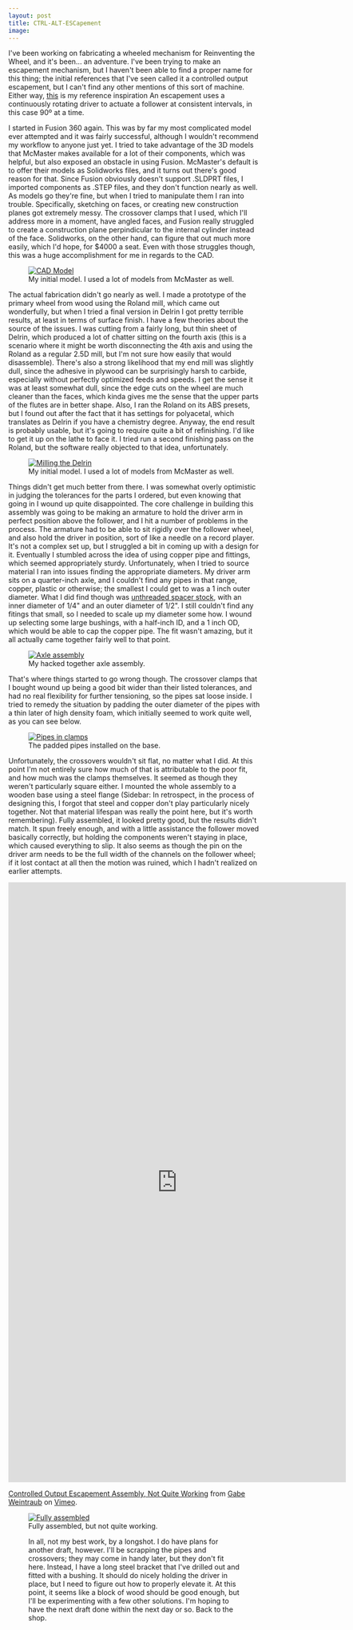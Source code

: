```yaml
---
layout: post
title: CTRL-ALT-ESCapement
image:
---
```


I've been working on fabricating a wheeled mechanism for Reinventing the Wheel, and it's been... an adventure. I've been trying to make an escapement mechanism, but I haven't been able to find a proper name for this thing; the initial references that I've seen called it a controlled output escapement, but I can't find any other mentions of this sort of machine. Either way, [this](https://farm2.staticflickr.com/1602/24290979394_71fb96bd8a_b.jpg) is my reference inspiration An escapement uses a continuously rotating driver to actuate a follower at consistent intervals, in this case 90&ordm; at a time.

I started in Fusion 360 again. This was by far my most complicated model ever attempted and it was fairly successful, although I wouldn't recommend my workflow to anyone just yet. I tried to take advantage of the 3D models that McMaster makes available for a lot of their components, which was helpful, but also exposed an obstacle in using Fusion. McMaster's default is to offer their models as Solidworks files, and it turns out there's good reason for that. Since Fusion obviously doesn't support .SLDPRT files, I imported components as .STEP files, and they don't function nearly as well. As models go they're fine, but when I tried to manipulate them I ran into trouble. Specifically, sketching on faces, or creating new construction planes got extremely messy. The crossover clamps that I used, which I'll address more in a moment, have angled faces, and Fusion really struggled to create a construction plane perpindicular to the internal cylinder instead of the face. Solidworks, on the other hand, can figure that out much more easily, which I'd hope, for $4000 a seat. Even with those struggles though, this was a huge accomplishment for me in regards to the CAD.

<figure>
<a href="https://lh3.googleusercontent.com/x3WkgcC60OKaQYuj-bSjVeGgUGqoeN0_vcmS2lLHA_IIfFKVnkXCh9L_DmfnZ_fapJaARtVJvI8RH2b_hqEFNAMy9l9OzoTG316PynHPfo37R06yChMnx_wi_vHoq0WWDUVXXOWb5WR4ehvZaOGhI2ErNC-ni-BbWQHE7veiOhBrQeMijGIy40NqsPvdbPvYwwUXr1RNNEH2zIDjy6-_GD1vhQIyVQU1YOMBB43BdwFIW-mOxH21XEULJGu_LA-8rdTppK7kZRD2QNkof4WFa8Ou8_40ve-t8hFTskiq1IxYoa9c0FnGlhhSBjSXtvg99_7HJghASTO0YNJ4oR9E0CmVBHop9B10D72D-5fc-lr-ABPdxfRvhx5lZ48XsKZd0TRWrUsb9wTx4E8iGO3H1yxL-Cl1MpBCsvIrk6Zud3dbZkNXBxNThusthkMde97hVny122VB3d-t4XsjNJIdgpKkr4WJ62zZov6eSMoD2A7vuQKVXkEm4oyIc9ezH7dEN-5oyQCryWDqrsh5mPTNT86bl232nXVYQgeHfD-D29dCbGWFzsaoPjrZHSkem-AqoHiZ=w2596-h1610-no" data-lightbox="CAD Model" data-title="My initial model. I used a lot of models from McMaster.">
	<img src="https://lh3.googleusercontent.com/x3WkgcC60OKaQYuj-bSjVeGgUGqoeN0_vcmS2lLHA_IIfFKVnkXCh9L_DmfnZ_fapJaARtVJvI8RH2b_hqEFNAMy9l9OzoTG316PynHPfo37R06yChMnx_wi_vHoq0WWDUVXXOWb5WR4ehvZaOGhI2ErNC-ni-BbWQHE7veiOhBrQeMijGIy40NqsPvdbPvYwwUXr1RNNEH2zIDjy6-_GD1vhQIyVQU1YOMBB43BdwFIW-mOxH21XEULJGu_LA-8rdTppK7kZRD2QNkof4WFa8Ou8_40ve-t8hFTskiq1IxYoa9c0FnGlhhSBjSXtvg99_7HJghASTO0YNJ4oR9E0CmVBHop9B10D72D-5fc-lr-ABPdxfRvhx5lZ48XsKZd0TRWrUsb9wTx4E8iGO3H1yxL-Cl1MpBCsvIrk6Zud3dbZkNXBxNThusthkMde97hVny122VB3d-t4XsjNJIdgpKkr4WJ62zZov6eSMoD2A7vuQKVXkEm4oyIc9ezH7dEN-5oyQCryWDqrsh5mPTNT86bl232nXVYQgeHfD-D29dCbGWFzsaoPjrZHSkem-AqoHiZ=w2596-h1610-no" alt="CAD Model" title="My initial model. I used a lot of models from McMaster as well.">
</a>
<figcaption>My initial model. I used a lot of models from McMaster as well.</figcaption>
</figure>

The actual fabrication didn't go nearly as well. I made a prototype of the primary wheel from wood using the Roland mill, which came out wonderfully, but when I tried a final version in Delrin I got pretty terrible results, at least in terms of surface finish. I have a few theories about the source of the issues. I was cutting from a fairly long, but thin sheet of Delrin, which produced a lot of chatter sitting on the fourth axis (this is a scenario where it might be worth disconnecting the 4th axis and using the Roland as a regular 2.5D mill, but I'm not sure how easily that would disassemble). There's also a strong likelihood that my end mill was slightly dull, since the adhesive in plywood can be surprisingly harsh to carbide, especially without perfectly optimized feeds and speeds. I get the sense it was at least somewhat dull, since the edge cuts on the wheel are much cleaner than the faces, which kinda gives me the sense that the upper parts of the flutes are in better shape. Also, I ran the Roland on its ABS presets, but I found out after the fact that it has settings for polyacetal, which translates as Delrin if you have a chemistry degree. Anyway, the end result is probably usable, but it's going to require quite a bit of refinishing. I'd like to get it up on the lathe to face it. I tried run a second finishing pass on the Roland, but the software really objected to that idea, unfortunately.

<figure>
<a href="https://lh3.googleusercontent.com/4HtIobRHYGIGrsr3vbzXFWsqQnVlDM3bSmWFj28uCgaXIkON6-JD_uBNWSr7T-zO5j_cgHMPeekkQGMkaaSYbXw9FIy1QfxEzSTfLK-9-GN5GKqt4DO5I5ZMM1fJtO3o64xKxHO9znf4QH_WNtmSpjpO9Wo7B9X0fYPZHkMk6pW5eAxm-yoEZfKFLXlnldy47gW6hciMG21iNmXK4-SQehFUeYPS7s451XQyC3Cc1TRmoXTAKC-1RDVY85o_BJUGohrQ2MUwietO46xP7Tq9GC6cwKG5TCQu_rNipyPdLUGPLUrH6DblWTyK3UvwCLYiQTrN33a6OyHkKJJJqpLyrN6yRxwL3I5yyWSzq0f3xbRDfVR6O5xk6xnh_GJZyKFqpkqqLnI_h-fgxj1tPbKg1yyhfDhUiLk4ZHcTu-0HtUUGKHmxIwCMDm_zmVD4A1cz2UJdFbmJZk3x3HCEochEzDZcKeo5fNEhwkNRIbTTeBjrN9_Dmvb0ytWiQureX7o7GkWf2SkwO9AwPyXunSLzbWgpe6GtPSVFIWbFxaRv18Awuwo9hJv-FNk2hyRHOahSHz6R=w2148-h1610-no" data-lightbox="Milled Delrin" data-title="Milling the Delrin wheel. The form is fine, but the surface came out terribly.">
	<img src="https://lh3.googleusercontent.com/4HtIobRHYGIGrsr3vbzXFWsqQnVlDM3bSmWFj28uCgaXIkON6-JD_uBNWSr7T-zO5j_cgHMPeekkQGMkaaSYbXw9FIy1QfxEzSTfLK-9-GN5GKqt4DO5I5ZMM1fJtO3o64xKxHO9znf4QH_WNtmSpjpO9Wo7B9X0fYPZHkMk6pW5eAxm-yoEZfKFLXlnldy47gW6hciMG21iNmXK4-SQehFUeYPS7s451XQyC3Cc1TRmoXTAKC-1RDVY85o_BJUGohrQ2MUwietO46xP7Tq9GC6cwKG5TCQu_rNipyPdLUGPLUrH6DblWTyK3UvwCLYiQTrN33a6OyHkKJJJqpLyrN6yRxwL3I5yyWSzq0f3xbRDfVR6O5xk6xnh_GJZyKFqpkqqLnI_h-fgxj1tPbKg1yyhfDhUiLk4ZHcTu-0HtUUGKHmxIwCMDm_zmVD4A1cz2UJdFbmJZk3x3HCEochEzDZcKeo5fNEhwkNRIbTTeBjrN9_Dmvb0ytWiQureX7o7GkWf2SkwO9AwPyXunSLzbWgpe6GtPSVFIWbFxaRv18Awuwo9hJv-FNk2hyRHOahSHz6R=w2148-h1610-no" alt="Milling the Delrin" title="Milling the Delrin wheel. The form is fine, but the surface came out terribly.">
</a>
<figcaption>My initial model. I used a lot of models from McMaster as well.</figcaption>
</figure>

Things didn't get much better from there. I was somewhat overly optimistic in judging the tolerances for the parts I ordered, but even knowing that going in I wound up quite disappointed. The core challenge in building this assembly was going to be making an armature to hold the driver arm in perfect position above the follower, and I hit a number of problems in the process. The armature had to be able to sit rigidly over the follower wheel, and also hold the driver in position, sort of like a needle on a record player. It's not a complex set up, but I struggled a bit in coming up with a design for it. Eventually I stumbled across the idea of using copper pipe and fittings, which seemed appropriately sturdy. Unfortunately, when I tried to source material I ran into issues finding the appropriate diameters. My driver arm sits on a quarter-inch axle, and I couldn't find any pipes in that range, copper, plastic or otherwise; the smallest I could get to was a 1 inch outer diameter. What I did find though was [unthreaded spacer stock](http://www.mcmaster.com/#92377a120/=11ao99b), with an inner diameter of 1/4" and an outer diameter of 1/2". I still couldn't find any fitings that small, so I needed to scale up my diameter some how. I wound up selecting some large bushings, with a half-inch ID, and a 1 inch OD, which would be able to cap the copper pipe. The fit wasn't amazing, but it all actually came together fairly well to that point.

<figure>
<a href="https://lh3.googleusercontent.com/G7-VLB4EAN5Yzn_U5BqJt6kxmcBSF0BAK5xFECc4Gdp089Hq7MxoqOVhTvWgQhNtW19ti6W_vftOFOZ0DYkhLrqIgXkRge7u8B6pgAGVT5n2AOx5kPtdSqmRcRL4_iddnSd-oQG_8PKJ6dJUxNn91gYb8iavNCG2Sl5_JzRyz9svZ9iacOdb1jsSflhx-diQktFXcI0xcNt33Afp6_YmvoOa_zbXcr2_rgSptoJydskCf64URdcIwxkCoH5GWHB8_GShlXIIqn5A_T11FhblZwIpCXBOJNmCg7XVyxOpEy6tBTQ4AZfUBxW_3KMf-cutJhLb87h57eOT8xLiGkZh-SJRGfqJa1Q2JPhD9y6yu0Q-uIEZBYcMjBDCZ5CMSTxv1EfmOrnImxRGT-lzhddCT3jqjQ-UPkoilwHuth5st65gli4JQXwtoxXja0vmpqPFuGHAOUjiFWMT5Q4TbSUxGM9f0pI5PLcWIkd6n70zZlQgoLvUPMBxTgPey2c8MvNXf-zJYBgkJrZgYr3moPapjvYOQGovv87a39eKL-Kqw5TjSsXuiQZU1sjNUzmZ7yDkIrMP=w1208-h1610-no" data-lightbox="Axle assembly" data-title="My hacked together axle assembly.">
	<img src="https://lh3.googleusercontent.com/G7-VLB4EAN5Yzn_U5BqJt6kxmcBSF0BAK5xFECc4Gdp089Hq7MxoqOVhTvWgQhNtW19ti6W_vftOFOZ0DYkhLrqIgXkRge7u8B6pgAGVT5n2AOx5kPtdSqmRcRL4_iddnSd-oQG_8PKJ6dJUxNn91gYb8iavNCG2Sl5_JzRyz9svZ9iacOdb1jsSflhx-diQktFXcI0xcNt33Afp6_YmvoOa_zbXcr2_rgSptoJydskCf64URdcIwxkCoH5GWHB8_GShlXIIqn5A_T11FhblZwIpCXBOJNmCg7XVyxOpEy6tBTQ4AZfUBxW_3KMf-cutJhLb87h57eOT8xLiGkZh-SJRGfqJa1Q2JPhD9y6yu0Q-uIEZBYcMjBDCZ5CMSTxv1EfmOrnImxRGT-lzhddCT3jqjQ-UPkoilwHuth5st65gli4JQXwtoxXja0vmpqPFuGHAOUjiFWMT5Q4TbSUxGM9f0pI5PLcWIkd6n70zZlQgoLvUPMBxTgPey2c8MvNXf-zJYBgkJrZgYr3moPapjvYOQGovv87a39eKL-Kqw5TjSsXuiQZU1sjNUzmZ7yDkIrMP=w1208-h1610-no" alt="Axle assembly" title="My hacked together axle assembly.">
</a>
<figcaption>My hacked together axle assembly.</figcaption>
</figure>

That's where things started to go wrong though. The crossover clamps that I bought wound up being a good bit wider than their listed tolerances, and had no real flexibility for further tensioning, so the pipes sat loose inside. I tried to remedy the situation by padding the outer diameter of the pipes with a thin later of high density foam, which initially seemed to work quite well, as you can see below.

<figure>
<a href="https://lh3.googleusercontent.com/zCHRoWY1KOn4MQHJzTcKGq9-NQ8tPT8z8lzCUaUMTU5ojmvxoNcSskfIqNXLIIdqhgLKCoroZeqT1kVrQW3yk-O_20Fu-47ZnxPotOeaRJg4gBcSWqDcYUFPig23ZskyvkqdEztsQVako3huPI3xo_GkdgonHdZOOqx1ZrxbGQqTtmCAZWv3z9Si0veLVQisg1QpohoeQyEikmrbBMO-sDzxOHujnt8pcBsgi8Bj6Ya3_UvSs1NlrgaC-OlIXKtImWZOAmHfYXgIhXkJvvmPspG7hRTMKmNC1DlhTdc4KQ1zRLWFUJwD6hv1oEOAXA5UyKX3u3G0SDLD28bP0OOdMLwfOB3HEK8aE_fRJu9FnZleVUPApdAeFBhC6EwLydTPIeiEIMGfjUjzZ0VAfQ6HvjPl0me4cumZldX9nDeSLfss95voo0wUJbfYUd1P448PT0MJ-oTzi8mCVsyRavcbq4jWx23fy4wrdFJtH489j0mRx9t-AnYTJDhAW0v2AQdz5icZk0HxKiJKiSiW8CrCBBY6WcFqGkjiimexOwh_IU4Dtkhf-oJRujgosbV0M_XiX1zY=w2148-h1610-no" data-lightbox="Pipes in clamps" data-title="The padded pipes installed on the base.">
	<img src="https://lh3.googleusercontent.com/zCHRoWY1KOn4MQHJzTcKGq9-NQ8tPT8z8lzCUaUMTU5ojmvxoNcSskfIqNXLIIdqhgLKCoroZeqT1kVrQW3yk-O_20Fu-47ZnxPotOeaRJg4gBcSWqDcYUFPig23ZskyvkqdEztsQVako3huPI3xo_GkdgonHdZOOqx1ZrxbGQqTtmCAZWv3z9Si0veLVQisg1QpohoeQyEikmrbBMO-sDzxOHujnt8pcBsgi8Bj6Ya3_UvSs1NlrgaC-OlIXKtImWZOAmHfYXgIhXkJvvmPspG7hRTMKmNC1DlhTdc4KQ1zRLWFUJwD6hv1oEOAXA5UyKX3u3G0SDLD28bP0OOdMLwfOB3HEK8aE_fRJu9FnZleVUPApdAeFBhC6EwLydTPIeiEIMGfjUjzZ0VAfQ6HvjPl0me4cumZldX9nDeSLfss95voo0wUJbfYUd1P448PT0MJ-oTzi8mCVsyRavcbq4jWx23fy4wrdFJtH489j0mRx9t-AnYTJDhAW0v2AQdz5icZk0HxKiJKiSiW8CrCBBY6WcFqGkjiimexOwh_IU4Dtkhf-oJRujgosbV0M_XiX1zY=w2148-h1610-no" alt="Pipes in clamps" title="The padded pipes installed on the base.">
</a>
<figcaption>The padded pipes installed on the base.</figcaption>
</figure>

Unfortunately, the crossovers wouldn't sit flat, no matter what I did. At this point I'm not entirely sure how much of that is attributable to the poor fit, and how much was the clamps themselves. It seemed as though they weren't particularly square either. I mounted the whole assembly to a wooden base using a steel flange (Sidebar: In retrospect, in the process of designing this, I forgot that steel and copper don't play particularly nicely together. Not that material lifespan was really the point here, but it's worth remembering). Fully assembled, it looked pretty good, but the results didn't match. It spun freely enough, and with a little assistance the follower moved basically correctly, but holding the components weren't staying in place, which caused everything to slip. It also seems as though the pin on the driver arm needs to be the full width of the channels on the follower wheel; if it lost contact at all then the motion was ruined, which I hadn't realized on earlier attempts.

<iframe src="https://player.vimeo.com/video/156894010" width="676" height="1202" frameborder="0" webkitallowfullscreen mozallowfullscreen allowfullscreen></iframe>
<p><a href="https://vimeo.com/156894010">Controlled Output Escapement Assembly, Not Quite Working</a> from <a href="https://vimeo.com/gabeweintraub">Gabe Weintraub</a> on <a href="https://vimeo.com">Vimeo</a>.</p>

<figure>
<a href="https://lh3.googleusercontent.com/B43qLjr0ZhUPiM-uFFH-w3pGXygfQYhExPNiop-VriSAZswFrZ5AJZi4ZiKsllciwpq0vWhrGvykmxCXSbEoZF9cNIhGUnddDKtpwximHyVbQGb71Fu5JtdPzfPTxMQNfSdEDySdFrJbuLN4bwYS0b5154c8tpyMM8WecicXpX4zk4Yb77_cFSVKIWkq-afhwuwNHCYL0btiXRL5y40AWYvKzmK29DVkdzhE03GuS5F1C-t3J-hWhmd56Bv-OjUp6S3PSUjzaWO9zbqEhfr8NQxm8GbnSynoMM8LNMXbUzTnx7Y7CafhLkXVcDaJsVdGUvKkvd3YUkoACTAHvv7erxba2BRW3h_wY8S1aV7DrgaBZgFV2SQt5DYfxc1KpKEUpHwYONi1SlcNjND9u4NL_RD7ctr1mrpGmJ6rlmUq8CyAzClLLRhmMX1eWyLrQrhlZb43SySNX53_KtzSdD7EiX_GjIosDElvIT_J0Hv4UT9DSe0nkNqBon4luQh-VlQkBbb8Z-CiW3vditRZ4y4J4hTftUf9QT-hi7XrNibQgw9pq9rRUU9aB0K8od1OK71rHMdP=w2148-h1610-no" data-lightbox="Fully assembled" data-title="Fully assembled, but not quite working.">
	<img src="https://lh3.googleusercontent.com/B43qLjr0ZhUPiM-uFFH-w3pGXygfQYhExPNiop-VriSAZswFrZ5AJZi4ZiKsllciwpq0vWhrGvykmxCXSbEoZF9cNIhGUnddDKtpwximHyVbQGb71Fu5JtdPzfPTxMQNfSdEDySdFrJbuLN4bwYS0b5154c8tpyMM8WecicXpX4zk4Yb77_cFSVKIWkq-afhwuwNHCYL0btiXRL5y40AWYvKzmK29DVkdzhE03GuS5F1C-t3J-hWhmd56Bv-OjUp6S3PSUjzaWO9zbqEhfr8NQxm8GbnSynoMM8LNMXbUzTnx7Y7CafhLkXVcDaJsVdGUvKkvd3YUkoACTAHvv7erxba2BRW3h_wY8S1aV7DrgaBZgFV2SQt5DYfxc1KpKEUpHwYONi1SlcNjND9u4NL_RD7ctr1mrpGmJ6rlmUq8CyAzClLLRhmMX1eWyLrQrhlZb43SySNX53_KtzSdD7EiX_GjIosDElvIT_J0Hv4UT9DSe0nkNqBon4luQh-VlQkBbb8Z-CiW3vditRZ4y4J4hTftUf9QT-hi7XrNibQgw9pq9rRUU9aB0K8od1OK71rHMdP=w2148-h1610-no" alt="Fully assembled" title="Fully assembled, but not quite working.">
</a>
<figcaption>Fully assembled, but not quite working.</figcaption>

In all, not my best work, by a longshot. I do have plans for another draft, however. I'll be scrapping the pipes and crossovers; they may come in handy later, but they don't fit here. Instead, I have a long steel bracket that I've drilled out and fitted with a bushing. It should do nicely holding the driver in place, but I need to figure out how to properly elevate it. At this point, it seems like a block of wood should be good enough, but I'll be experimenting with a few other solutions. I'm hoping to have the next draft done within the next day or so. Back to the shop.
</figure>